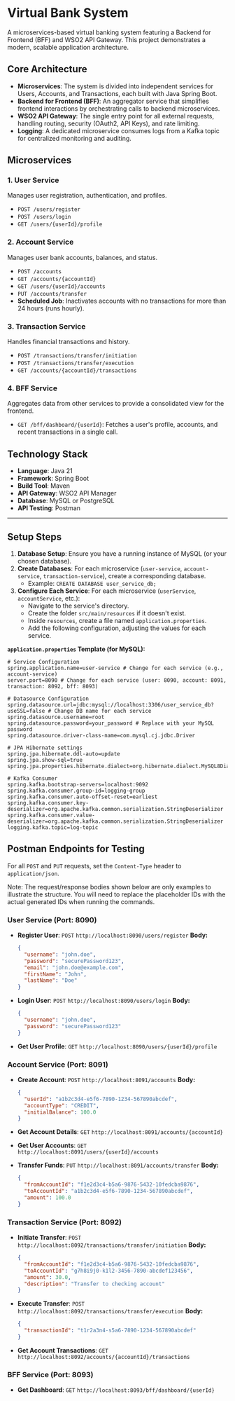# Virtual Bank System

A microservices-based virtual banking system featuring a Backend for Frontend (BFF) and WSO2 API Gateway. This project demonstrates a modern, scalable application architecture.

## Core Architecture

- **Microservices**: The system is divided into independent services for Users, Accounts, and Transactions, each built with Java Spring Boot.
- **Backend for Frontend (BFF)**: An aggregator service that simplifies frontend interactions by orchestrating calls to backend microservices.
- **WSO2 API Gateway**: The single entry point for all external requests, handling routing, security (OAuth2, API Keys), and rate limiting.
- **Logging**: A dedicated microservice consumes logs from a Kafka topic for centralized monitoring and auditing.

## Microservices

### 1. User Service

Manages user registration, authentication, and profiles.

- `POST /users/register`
- `POST /users/login`
- `GET /users/{userId}/profile`

### 2. Account Service

Manages user bank accounts, balances, and status.

- `POST /accounts`
- `GET /accounts/{accountId}`
- `GET /users/{userId}/accounts`
- `PUT /accounts/transfer`
- **Scheduled Job**: Inactivates accounts with no transactions for more than 24 hours (runs hourly).

### 3. Transaction Service

Handles financial transactions and history.

- `POST /transactions/transfer/initiation`
- `POST /transactions/transfer/execution`
- `GET /accounts/{accountId}/transactions`


### 4. BFF Service

Aggregates data from other services to provide a consolidated view for the frontend.

- `GET /bff/dashboard/{userId}`: Fetches a user's profile, accounts, and recent transactions in a single call.

## Technology Stack

- **Language**: Java 21
- **Framework**: Spring Boot
- **Build Tool**: Maven
- **API Gateway**: WSO2 API Manager
- **Database**: MySQL or PostgreSQL
- **API Testing**: Postman

---


## Setup Steps

1.  **Database Setup**: Ensure you have a running instance of MySQL (or your chosen database).
2.  **Create Databases**: For each microservice (`user-service`, `account-service`, `transaction-service`), create a corresponding database.
    - Example: `CREATE DATABASE user_service_db;`
3.  **Configure Each Service**: For each microservice (`userService`, `accountService`, etc.):
    - Navigate to the service's directory.
    - Create the folder `src/main/resources` if it doesn't exist.
    - Inside `resources`, create a file named `application.properties`.
    - Add the following configuration, adjusting the values for each service.

**`application.properties` Template (for MySQL):**

```properties
# Service Configuration
spring.application.name=user-service # Change for each service (e.g., account-service)
server.port=8090 # Change for each service (user: 8090, account: 8091, transaction: 8092, bff: 8093)

# Datasource Configuration
spring.datasource.url=jdbc:mysql://localhost:3306/user_service_db?useSSL=false # Change DB name for each service
spring.datasource.username=root
spring.datasource.password=your_password # Replace with your MySQL password
spring.datasource.driver-class-name=com.mysql.cj.jdbc.Driver

# JPA Hibernate settings
spring.jpa.hibernate.ddl-auto=update
spring.jpa.show-sql=true
spring.jpa.properties.hibernate.dialect=org.hibernate.dialect.MySQL8Dialect

# Kafka Consumer
spring.kafka.bootstrap-servers=localhost:9092
spring.kafka.consumer.group-id=logging-group
spring.kafka.consumer.auto-offset-reset=earliest
spring.kafka.consumer.key-deserializer=org.apache.kafka.common.serialization.StringDeserializer
spring.kafka.consumer.value-deserializer=org.apache.kafka.common.serialization.StringDeserializer
logging.kafka.topic=log-topic
```

## Postman Endpoints for Testing

For all `POST` and `PUT` requests, set the `Content-Type` header to `application/json`.

Note: The request/response bodies shown below are only examples to illustrate the structure. You will need to replace the placeholder IDs with the actual generated IDs when running the commands.

### User Service (Port: 8090)

- **Register User**: `POST` `http://localhost:8090/users/register`
  **Body:**

  ```json
  {
    "username": "john.doe",
    "password": "securePassword123",
    "email": "john.doe@example.com",
    "firstName": "John",
    "lastName": "Doe"
  }
  ```

- **Login User**: `POST` `http://localhost:8090/users/login`
  **Body:**

  ```json
  {
    "username": "john.doe",
    "password": "securePassword123"
  }
  ```

- **Get User Profile**: `GET` `http://localhost:8090/users/{userId}/profile`

### Account Service (Port: 8091)

- **Create Account**: `POST` `http://localhost:8091/accounts`
  **Body:**

  ```json
  {
    "userId": "a1b2c3d4-e5f6-7890-1234-567890abcdef",
    "accountType": "CREDIT",
    "initialBalance": 100.0
  }
  ```

- **Get Account Details**: `GET` `http://localhost:8091/accounts/{accountId}`
- **Get User Accounts**: `GET` `http://localhost:8091/users/{userId}/accounts`

- **Transfer Funds**: `PUT` `http://localhost:8091/accounts/transfer`
  **Body:**
  ```json
  {
    "fromAccountId": "f1e2d3c4-b5a6-9876-5432-10fedcba9876",
    "toAccountId": "a1b2c3d4-e5f6-7890-1234-567890abcdef",
    "amount": 100.0
  }
  ```

### Transaction Service (Port: 8092)

- **Initiate Transfer**: `POST` `http://localhost:8092/transactions/transfer/initiation`
  **Body:**

  ```json
  {
    "fromAccountId": "f1e2d3c4-b5a6-9876-5432-10fedcba9876",
    "toAccountId": "g7h8i9j0-k1l2-3456-7890-abcdef123456",
    "amount": 30.0,
    "description": "Transfer to checking account"
  }
  ```

- **Execute Transfer**: `POST` `http://localhost:8092/transactions/transfer/execution`
  **Body:**

  ```json
  {
    "transactionId": "t1r2a3n4-s5a6-7890-1234-567890abcdef"
  }
  ```

- **Get Account Transactions**: `GET` `http://localhost:8092/accounts/{accountId}/transactions`

### BFF Service (Port: 8093)

- **Get Dashboard**: `GET` `http://localhost:8093/bff/dashboard/{userId}`


